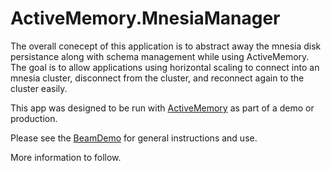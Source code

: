 # ActiveMemory.MnesiaManager 
The overall conecept of this application is to abstract away the mnesia disk persistance along with schema management while using ActiveMemory.
The goal is to allow applications using horizontal scaling to connect into an mnesia cluster, disconnect from the cluster, and reconnect again to the cluster easily.

This app was designed to be run with [ActiveMemory](https://hex.pm/packages/active_memory) 
as part of a demo or production.

Please see the [BeamDemo](https://github.com/SullysMustyRuby/BeamDemo) for general instructions and use.

More information to follow.
